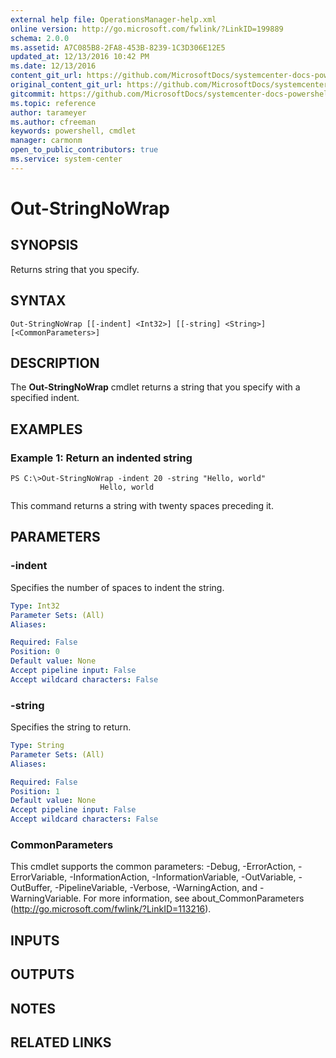 ```yaml
---
external help file: OperationsManager-help.xml
online version: http://go.microsoft.com/fwlink/?LinkID=199889
schema: 2.0.0
ms.assetid: A7C085B8-2FA8-453B-8239-1C3D306E12E5
updated_at: 12/13/2016 10:42 PM
ms.date: 12/13/2016
content_git_url: https://github.com/MicrosoftDocs/systemcenter-docs-powershell/blob/master/systemcenter-cmdlets/OperationsManager/v1/Out-StringNoWrap.md
original_content_git_url: https://github.com/MicrosoftDocs/systemcenter-docs-powershell/blob/master/systemcenter-cmdlets/OperationsManager/v1/Out-StringNoWrap.md
gitcommit: https://github.com/MicrosoftDocs/systemcenter-docs-powershell/blob/ea9507ac2178040476af5407227db8cb97701ea9/systemcenter-cmdlets/OperationsManager/v1/Out-StringNoWrap.md
ms.topic: reference
author: tarameyer
ms.author: cfreeman
keywords: powershell, cmdlet
manager: carmonm
open_to_public_contributors: true
ms.service: system-center
---
```


# Out-StringNoWrap

## SYNOPSIS
Returns string that you specify.

## SYNTAX

```
Out-StringNoWrap [[-indent] <Int32>] [[-string] <String>] [<CommonParameters>]
```

## DESCRIPTION
The **Out-StringNoWrap** cmdlet returns a string that you specify with a specified indent.

## EXAMPLES

### Example 1: Return an indented string
```
PS C:\>Out-StringNoWrap -indent 20 -string "Hello, world"
                    Hello, world
```

This command returns a string with twenty spaces preceding it.

## PARAMETERS

### -indent
Specifies the number of spaces to indent the string.

```yaml
Type: Int32
Parameter Sets: (All)
Aliases: 

Required: False
Position: 0
Default value: None
Accept pipeline input: False
Accept wildcard characters: False
```

### -string
Specifies the string to return.

```yaml
Type: String
Parameter Sets: (All)
Aliases: 

Required: False
Position: 1
Default value: None
Accept pipeline input: False
Accept wildcard characters: False
```

### CommonParameters
This cmdlet supports the common parameters: -Debug, -ErrorAction, -ErrorVariable, -InformationAction, -InformationVariable, -OutVariable, -OutBuffer, -PipelineVariable, -Verbose, -WarningAction, and -WarningVariable. For more information, see about_CommonParameters (http://go.microsoft.com/fwlink/?LinkID=113216).

## INPUTS

## OUTPUTS

## NOTES

## RELATED LINKS


